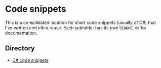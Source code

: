 # Code snippets
This is a consolidated location for short code snippets (usually of C#) that I've written and often reuse. Each subfolder has its own `README.md` for documentation.

## Directory
- [C# code snippets](CS)

